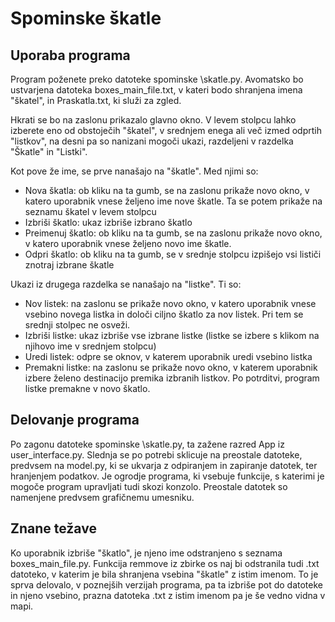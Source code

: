 # Spominske škatle


## Uporaba programa

Program poženete preko datoteke spominske \skatle.py. Avomatsko bo ustvarjena datoteka boxes_main_file.txt, v kateri bodo shranjena imena "škatel", in Praskatla.txt, ki služi za zgled. 

Hkrati se bo na zaslonu prikazalo glavno okno. V levem stolpcu lahko izberete eno od obstoječih "škatel", v srednjem enega ali več izmed odprtih "listkov", na desni pa so nanizani mogoči ukazi, razdeljeni v razdelka "Škatle" in "Listki".

Kot pove že ime, se prve nanašajo na "škatle". Med njimi so: 
- Nova škatla: ob kliku na ta gumb, se na zaslonu prikaže novo okno, v katero uporabnik vnese željeno ime nove škatle. Ta se potem prikaže na seznamu škatel v levem stolpcu
- Izbriši škatlo: ukaz izbriše izbrano škatlo
- Preimenuj škatlo: ob kliku na ta gumb, se na zaslonu prikaže novo okno, v katero uporabnik vnese željeno novo ime škatle.
- Odpri škatlo: ob kliku na ta gumb, se v srednje stolpcu izpišejo vsi lističi znotraj izbrane škatle

Ukazi iz drugega razdelka se nanašajo na "listke". Ti so:
- Nov listek: na zaslonu se prikaže novo okno, v katero uporabnik vnese vsebino novega listka in določi ciljno škatlo za nov listek. Pri tem se srednji stolpec ne osveži.
- Izbriši listke: ukaz izbriše vse izbrane listke (listke se izbere s klikom na njihovo ime v srednjem stolpcu)
- Uredi listek: odpre se oknov, v katerem uporabnik uredi vsebino listka
- Premakni listke: na zaslonu se prikaže novo okno, v katerem uporabnik izbere želeno destinacijo premika izbranih listkov. Po potrditvi, program listke premakne v novo škatlo.


## Delovanje programa

Po zagonu datoteke spominske \skatle.py, ta zažene razred App iz user_interface.py. Slednja se po potrebi sklicuje na preostale datoteke, predvsem na model.py, ki se ukvarja z odpiranjem in zapiranje datotek, ter hranjenjem podatkov. Je ogrodje programa, ki vsebuje funkcije, s katerimi je mogoče program upravljati tudi skozi konzolo. Preostale datotek so namenjene predvsem grafičnemu umesniku.


## Znane težave

Ko uporabnik izbriše "škatlo", je njeno ime odstranjeno s seznama boxes_main_file.py. Funkcija remmove iz zbirke os naj bi odstranila tudi .txt datoteko, v katerim je bila shranjena vsebina "škatle" z istim imenom. To je sprva delovalo, v poznejših verzijah programa, pa ta izbriše pot do datoteke in njeno vsebino, prazna datoteka .txt z istim imenom pa je še vedno vidna v mapi.
